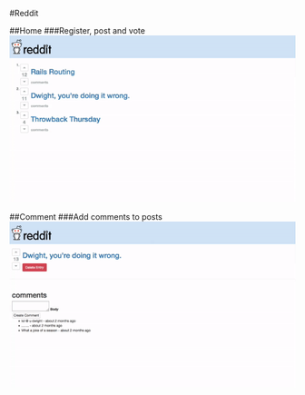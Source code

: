 #Reddit

##Home
###Register, post and vote
![Alt text](/info/home.gif?raw=true)

##Comment
###Add comments to posts
![Alt text](/info/comment.gif?raw=true)
